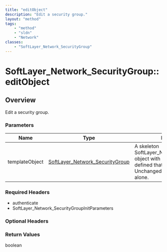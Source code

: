 ```yaml
---
title: "editObject"
description: "Edit a security group."
layout: "method"
tags:
    - "method"
    - "sldn"
    - "Network"
classes:
    - "SoftLayer_Network_SecurityGroup"
---
```

# SoftLayer_Network_SecurityGroup::editObject
## Overview 
Edit a security group.

### Parameters 
|Name | Type | Description |
| --- | --- | --- |
|templateObject| <a href='/reference/datatypes/SoftLayer_Network_SecurityGroup'>SoftLayer_Network_SecurityGroup </a>| A skeleton SoftLayer_Network_SecurityGroup object with only the properties defined that you wish to change. Unchanged properties are left alone.|


### Required Headers
* authenticate
* SoftLayer_Network_SecurityGroupInitParameters

### Optional Headers

### Return Values
boolean
